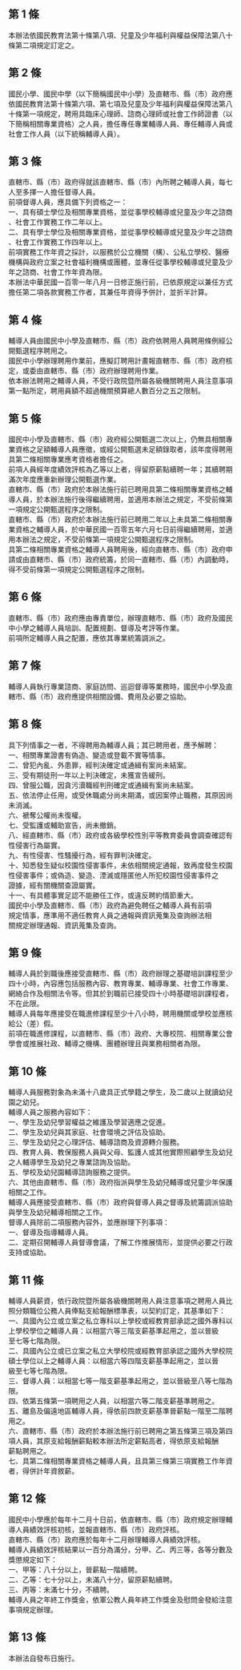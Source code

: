 第 1 條
-------
本辦法依國民教育法第十條第八項、兒童及少年福利與權益保障法第八十  
條第二項規定訂定之。

第 2 條
-------
國民小學、國民中學（以下簡稱國民中小學）及直轄市、縣（市）政府應  
依國民教育法第十條第六項、第七項及兒童及少年福利與權益保障法第八  
十條第一項規定，聘用具臨床心理師、諮商心理師或社會工作師證書（以  
下簡稱相關專業資格）之人員，擔任專任專業輔導人員、專任輔導人員或  
社會工作人員（以下統稱輔導人員）。

第 3 條
-------
直轄市、縣（市）政府得就該直轄市、縣（市）內所聘之輔導人員，每七  
人至多擇一人擔任督導人員。  
前項督導人員，應具備下列資格之一：  
一、具有碩士學位及相關專業資格，並從事學校輔導或兒童及少年之諮商  
    、社會工作實務工作二年以上。  
二、具有學士學位及相關專業資格，並從事學校輔導或兒童及少年之諮商  
    、社會工作實務工作四年以上。  
前項實務工作年資之採計，以服務於公立機關（構）、公私立學校、醫療  
機構與政府立案之社會福利機構或團體，並專任從事學校輔導或兒童及少  
年之諮商、社會工作年資為限。  
本辦法中華民國一百零一年八月一日修正施行前，已依原規定以兼任方式  
擔任第二項各款實務工作者，其兼任年資得予併計，並折半計算。

第 4 條
-------
輔導人員由國民中小學及直轄市、縣（市）政府依聘用人員聘用條例經公  
開甄選程序聘用之。  
國民中小學辦理聘用作業前，應擬訂聘用計畫報直轄市、縣（市）政府核  
定，或委由直轄市、縣（市）政府辦理聘用作業。  
依本辦法聘用之輔導人員，不受行政院暨所屬各級機關聘用人員注意事項  
第一點所定，聘用員額不超過機關預算總人數百分之五之限制。

第 5 條
-------
國民中小學及直轄市、縣（市）政府經公開甄選二次以上，仍無具相關專  
業資格之足額輔導人員應徵，或經公開甄選未足額錄取者，該年度得聘用  
具第二條相關專業應考資格者擔任之。  
前項人員經年度績效評核為乙等以上者，得留原薪點續聘一年；其續聘期  
滿次年度應重新辦理公開甄選作業。  
直轄市、縣（市）政府於本辦法施行前已聘用具第二條相關專業資格之輔  
導人員，於本辦法施行後得繼續聘用，並適用本辦法之規定，不受前條第  
一項規定公開甄選程序之限制。  
直轄市、縣（市）政府於本辦法施行前已聘用二年以上未具第二條相關專  
業資格之輔導人員，於中華民國一百零五年六月七日前得繼續聘用，並適  
用本辦法之規定，不受前條第一項規定公開甄選程序之限制。  
具第二條相關專業資格之輔導人員聘用後，經向直轄市、縣（市）政府申  
請或由直轄市、縣（市）政府統籌，於同一直轄市、縣（市）內調動時，  
得不受前條第一項規定公開甄選程序之限制。

第 6 條
-------
直轄市、縣（市）政府應由專責單位，辦理直轄市、縣（市）政府及國民  
中小學之輔導人員培訓、配置規劃、督導及考評等作業。  
前項所定輔導人員之配置，應依其專業統籌調派之。

第 7 條
-------
輔導人員執行專業諮商、家庭訪問、巡迴督導等業務時，國民中小學及直  
轄市、縣（市）政府應提供相關設備、費用及必要之協助。

第 8 條
-------
具下列情事之一者，不得聘用為輔導人員；其已聘用者，應予解聘：  
一、相關專業證書有偽造、變造或登載不實等情事。  
二、曾犯內亂、外患罪，經判決確定或通緝有案尚未結案。  
三、受有期徒刑一年以上判決確定，未獲宣告緩刑。  
四、曾服公職，因貪污瀆職經判刑確定或通緝有案尚未結案。  
五、依法停止任用，或受休職處分尚未期滿，或因案停止職務，其原因尚  
    未消滅。  
六、褫奪公權尚未復權。  
七、受監護或輔助宣告，尚未撤銷。  
八、經直轄市、縣（市）政府或各級學校性別平等教育委員會調查確認有  
    性侵害行為屬實。  
九、有性侵害、性騷擾行為，經有罪判決確定。  
十、知悉發生疑似校園性侵害事件，未依相關規定通報，致再度發生校園  
    性侵害事件；或偽造、變造、湮滅或隱匿他人所犯校園性侵害事件之  
    證據，經有關機關查證屬實。  
十一、有具體事實足認不能勝任工作，或違反聘約情節重大。  
      國民中小學及直轄市、縣（市）政府為避免聘任之輔導人員有前項  
      規定情事，應準用不適任教育人員之通報與資訊蒐集及查詢辦法相  
      關規定辦理通報、資訊蒐集及查詢。

第 9 條
-------
輔導人員於到職後應接受直轄市、縣（市）政府辦理之基礎培訓課程至少  
四十小時，內容應包括服務內容、教育專業、輔導專業、社會工作專業、  
網絡合作及相關法令等。但其於到職前已接受四十小時基礎培訓課程者，  
不在此限。  
輔導人員每年應接受在職進修課程至少十八小時，聘用機關或學校並應核  
給公（差）假。  
前項在職進修課程，以直轄市、縣（市）政府、大專校院、相關專業公會  
學會或推展社政、輔導之機構、團體辦理且與業務相關者為限。

第 10 條
--------
輔導人員服務對象為未滿十八歲具正式學籍之學生，及二歲以上就讀幼兒  
園之幼兒。  
輔導人員之服務內容如下：  
一、學生及幼兒學習權益之維護及學習適應之促進。  
二、學生及幼兒與其家庭、社會環境之評估及協助。  
三、學生及幼兒之心理評估、輔導諮商及資源轉介服務。  
四、教育人員、教保服務人員與父母、監護人或其他實際照顧學生及幼兒  
    之人輔導學生及幼兒之專業諮詢及協助。  
五、學校及幼兒園輔導諮詢服務之提供。  
六、其他由直轄市、縣（市）政府指派與學生及幼兒輔導或兒童少年保護  
    相關之工作。  
輔導人員應接受直轄市、縣（市）政府與督導人員之督導及統籌調派協助  
與學生及幼兒輔導相關之工作。  
督導人員除前二項服務內容外，並應辦理下列事項：  
一、督導及指導輔導人員。  
二、定期召開輔導人員督導會議，了解工作推展情形，並提供必要之行政  
    支持或協助。

第 11 條
--------
輔導人員薪資，依行政院暨所屬各級機關聘用人員注意事項之聘用人員比  
照分類職位公務人員俸點支給報酬標準表，以契約訂定，其基準如下：  
一、具國內公立或立案之私立專科以上學校或經教育部承認之國外專科以  
    上學校學位之輔導人員：以相當六等三階支薪基準起用之，並以晉級  
    至七等七階為限。  
二、具國內公立或已立案之私立大學校院或經教育部承認之國外大學校院  
    碩士學位以上之輔導人員：以相當六等四階支薪基準起用之，並以晉  
    級至七等七階為限。  
三、督導人員：以相當七等一階支薪基準起用之，並以晉級至八等七階為  
    限。  
四、依第五條第一項聘用之人員，以相當六等二階支薪基準聘用之。  
五、離島及偏遠地區輔導人員，得依前四款支薪基準晉薪點一階至二階聘  
    用之。  
六、直轄市、縣（市）政府於本辦法施行前已聘用之第五條第三項及第四  
    項人員，其原支給報酬薪點較本辦法所定薪點高者，得依原支給報酬  
    薪點聘用之。  
七、具第二條相關專業資格之輔導人員，且具第三條第三項實務工作年資  
    者，得併計年資敘薪。

第 12 條
--------
國民中小學應於每年十二月十日前，依直轄市、縣（市）政府規定辦理輔  
導人員績效評核初核，並報直轄市、縣（市）政府評核。  
直轄市、縣（市）政府應於每年十二月辦理輔導人員績效評核。  
輔導人員績效評核結果以一百分為滿分，分甲、乙、丙三等，各等分數及  
獎懲規定如下：  
一、甲等：八十分以上，晉薪點一階續聘。  
二、乙等：七十分以上，未滿八十分，留原薪點續聘。  
三、丙等：未滿七十分，不續聘。  
輔導人員之年終工作獎金，依軍公教人員年終工作獎金及慰問金發給注意  
事項規定辦理。

第 13 條
--------
本辦法自發布日施行。

